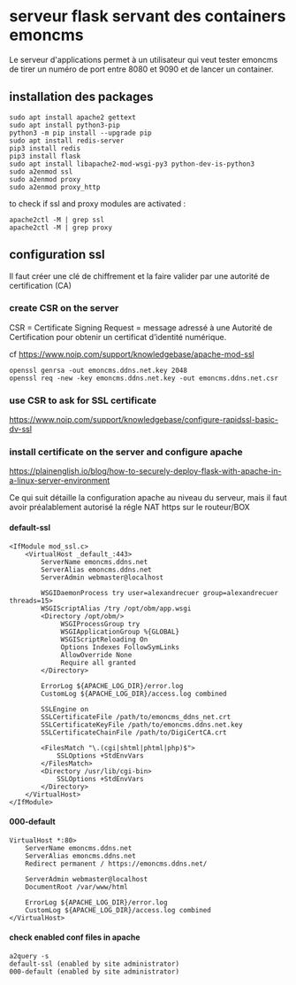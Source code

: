 # serveur flask servant des containers emoncms

Le serveur d'applications permet à un utilisateur qui veut tester emoncms de tirer un numéro de port entre 8080 et 9090 et de lancer un container.


## installation des packages

```
sudo apt install apache2 gettext
sudo apt install python3-pip
python3 -m pip install --upgrade pip
sudo apt install redis-server
pip3 install redis
pip3 install flask
sudo apt install libapache2-mod-wsgi-py3 python-dev-is-python3
sudo a2enmod ssl
sudo a2enmod proxy
sudo a2enmod proxy_http
```
to check if ssl and proxy modules are activated :
```
apache2ctl -M | grep ssl
apache2ctl -M | grep proxy
```
## configuration ssl

Il faut créer une clé de chiffrement et la faire valider par une autorité de certification (CA)

### create CSR on the server

CSR = Certificate Signing Request = message adressé à une Autorité de Certification pour obtenir un certificat d’identité numérique.

cf https://www.noip.com/support/knowledgebase/apache-mod-ssl
```
openssl genrsa -out emoncms.ddns.net.key 2048
openssl req -new -key emoncms.ddns.net.key -out emoncms.ddns.net.csr
```
### use CSR to ask for SSL certificate

https://www.noip.com/support/knowledgebase/configure-rapidssl-basic-dv-ssl

### install certificate on the server and configure apache

https://plainenglish.io/blog/how-to-securely-deploy-flask-with-apache-in-a-linux-server-environment

Ce qui suit détaille la configuration apache au niveau du serveur, mais il faut avoir préalablement autorisé la régle NAT https sur le routeur/BOX

#### default-ssl

```
<IfModule mod_ssl.c>
    <VirtualHost _default_:443>
        ServerName emoncms.ddns.net
        ServerAlias emoncms.ddns.net
        ServerAdmin webmaster@localhost

        WSGIDaemonProcess try user=alexandrecuer group=alexandrecuer threads=15>
        WSGIScriptAlias /try /opt/obm/app.wsgi
        <Directory /opt/obm/>
             WSGIProcessGroup try
             WSGIApplicationGroup %{GLOBAL}
             WSGIScriptReloading On
             Options Indexes FollowSymLinks
             AllowOverride None
             Require all granted
        </Directory>

        ErrorLog ${APACHE_LOG_DIR}/error.log
        CustomLog ${APACHE_LOG_DIR}/access.log combined

        SSLEngine on
        SSLCertificateFile /path/to/emoncms_ddns_net.crt
        SSLCertificateKeyFile /path/to/emoncms.ddns.net.key
        SSLCertificateChainFile /path/to/DigiCertCA.crt

        <FilesMatch "\.(cgi|shtml|phtml|php)$">
            SSLOptions +StdEnvVars
        </FilesMatch>
        <Directory /usr/lib/cgi-bin>
            SSLOptions +StdEnvVars
        </Directory>
    </VirtualHost>
</IfModule>
```
#### 000-default
```
VirtualHost *:80>
    ServerName emoncms.ddns.net
    ServerAlias emoncms.ddns.net
    Redirect permanent / https://emoncms.ddns.net/

    ServerAdmin webmaster@localhost
    DocumentRoot /var/www/html

    ErrorLog ${APACHE_LOG_DIR}/error.log
    CustomLog ${APACHE_LOG_DIR}/access.log combined
</VirtualHost>
```

#### check enabled conf files in apache

```
a2query -s
default-ssl (enabled by site administrator)
000-default (enabled by site administrator)
```
